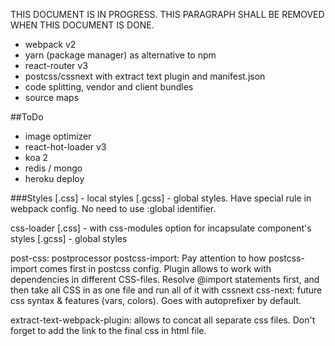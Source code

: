THIS DOCUMENT IS IN PROGRESS. THIS PARAGRAPH SHALL BE REMOVED WHEN THIS DOCUMENT IS DONE.

- webpack v2
- yarn (package manager) as alternative to npm 
- react-router v3
- postcss/cssnext with extract text plugin and manifest.json
- code splitting, vendor and client bundles
- source maps


##ToDo
- image optimizer
- react-hot-loader v3
- koa 2
- redis / mongo
- heroku deploy


###Styles
[.css] - local styles
[.gcss] - global styles. Have special rule in webpack config. No need to use :global identifier.

css-loader
[.css] - with css-modules option for incapsulate component's styles
[.gcss] - global styles

post-css: postprocessor
postcss-import: Pay attention to how postcss-import comes first in postcss config. Plugin allows to work with dependencies in different CSS-files. Resolve @import statements first, and then take all CSS in as one file and run all of it with cssnext
css-next: future css syntax & features (vars, colors). Goes with autoprefixer by default.

extract-text-webpack-plugin: allows to concat all separate css files. Don't forget to add the link to the final css in html file.